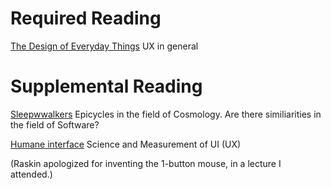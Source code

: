 # Required Reading
[The Design of Everyday Things](https://www.amazon.ca/Design-Everyday-Things-Revised-Expanded/dp/0465050654/ref=asc_df_0465050654/?tag=googleshopc0c-20&linkCode=df0&hvadid=312801550240&hvpos=&hvnetw=g&hvrand=13880918900108963972&hvpone=&hvptwo=&hvqmt=&hvdev=c&hvdvcmdl=&hvlocint=&hvlocphy=9000985&hvtargid=pla-416263148589&psc=1)
UX in general


# Supplemental Reading
[Sleepwwalkers](https://www.amazon.ca/Sleepwalkers-History-Changing-Vision-Universe/dp/0140192468/ref=sr_1_1?crid=31GD1B13GT6CR&keywords=sleepwalkers+koestler&qid=1658276721&s=books&sprefix=sleepwalkers+koestler%2Cstripbooks%2C83&sr=1-1)
Epicycles in the field of Cosmology.  Are there similiarities in the field of Software?

[Humane interface](https://www.amazon.ca/Humane-Interface-Directions-Designing-Interactive/dp/0201379376/ref=sr_1_1?crid=3SWCVAO44GPN8&keywords=humane+interface&qid=1658276771&s=books&sprefix=humane+interface%2Cstripbooks%2C68&sr=1-1)
Science and Measurement of UI (UX)

(Raskin apologized for inventing the 1-button mouse, in a lecture I attended.)

